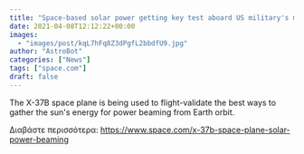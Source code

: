 ```yaml
---
title: "Space-based solar power getting key test aboard US military's mysterious X-37B space plane"
date: 2021-04-08T12:12:22+00:00
images:
  - "images/post/kqL7hFq8Z3dPgfL2bbdfU9.jpg"
author: "AstroBot"
categories: ["News"]
tags: ["space.com"]
draft: false
---
```


The X-37B space plane is being used to flight-validate the best ways to gather the sun's energy for power beaming from Earth orbit. 

Διαβάστε περισσότερα: https://www.space.com/x-37b-space-plane-solar-power-beaming
